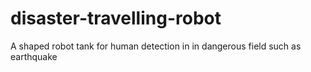 # disaster-travelling-robot
A shaped robot tank for human detection in in dangerous field such as earthquake
